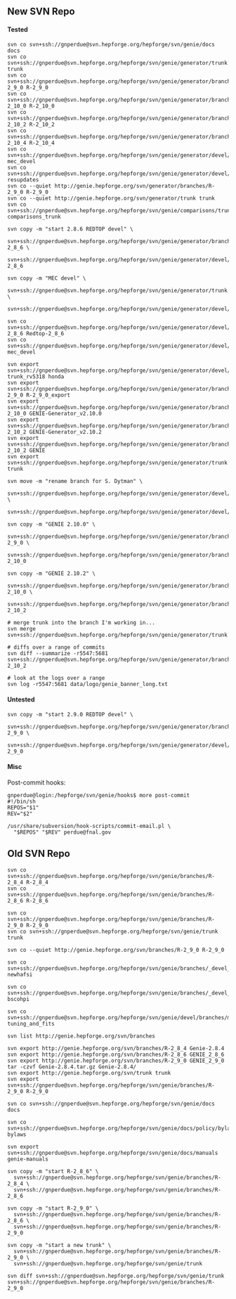 ## New SVN Repo

#### Tested

    svn co svn+ssh://gnperdue@svn.hepforge.org/hepforge/svn/genie/docs docs
    svn co svn+ssh://gnperdue@svn.hepforge.org/hepforge/svn/genie/generator/trunk trunk
    svn co svn+ssh://gnperdue@svn.hepforge.org/hepforge/svn/genie/generator/branches/R-2_9_0 R-2_9_0
    svn co svn+ssh://gnperdue@svn.hepforge.org/hepforge/svn/genie/generator/branches/R-2_10_0 R-2_10_0
    svn co svn+ssh://gnperdue@svn.hepforge.org/hepforge/svn/genie/generator/branches/R-2_10_2 R-2_10_2
    svn co svn+ssh://gnperdue@svn.hepforge.org/hepforge/svn/genie/generator/branches/R-2_10_4 R-2_10_4
    svn co svn+ssh://gnperdue@svn.hepforge.org/hepforge/svn/genie/generator/devel/branches/mec_devel mec_devel
    svn co svn+ssh://gnperdue@svn.hepforge.org/hepforge/svn/genie/generator/devel/branches/resupdates resupdates
    svn co --quiet http://genie.hepforge.org/svn/generator/branches/R-2_9_0 R-2_9_0
    svn co --quiet http://genie.hepforge.org/svn/generator/trunk trunk
    svn co svn+ssh://gnperdue@svn.hepforge.org/hepforge/svn/genie/comparisons/trunk comparisons_trunk

    svn copy -m "start 2.8.6 REDTOP devel" \
      svn+ssh://gnperdue@svn.hepforge.org/hepforge/svn/genie/generator/branches/R-2_8_6 \
      svn+ssh://gnperdue@svn.hepforge.org/hepforge/svn/genie/generator/devel/branches/Redtop-2_8_6

    svn copy -m "MEC devel" \
      svn+ssh://gnperdue@svn.hepforge.org/hepforge/svn/genie/generator/trunk \
      svn+ssh://gnperdue@svn.hepforge.org/hepforge/svn/genie/generator/devel/branches/mec_devel

    svn co svn+ssh://gnperdue@svn.hepforge.org/hepforge/svn/genie/generator/devel/branches/Redtop-2_8_6 Redtop-2_8_6
    svn co svn+ssh://gnperdue@svn.hepforge.org/hepforge/svn/genie/generator/devel/branches/mec_devel mec_devel

    svn export svn+ssh://gnperdue@svn.hepforge.org/hepforge/svn/genie/generator/devel/branches/honda_flux-trunk_rv5318 honda
    svn export svn+ssh://gnperdue@svn.hepforge.org/hepforge/svn/genie/generator/branches/R-2_9_0 R-2_9_0_export
    svn export svn+ssh://gnperdue@svn.hepforge.org/hepforge/svn/genie/generator/branches/R-2_10_0 GENIE-Generator_v2.10.0
    svn export svn+ssh://gnperdue@svn.hepforge.org/hepforge/svn/genie/generator/branches/R-2_10_2 GENIE-Generator_v2.10.2
    svn export svn+ssh://gnperdue@svn.hepforge.org/hepforge/svn/genie/generator/branches/R-2_10_2 GENIE
    svn export svn+ssh://gnperdue@svn.hepforge.org/hepforge/svn/genie/generator/trunk trunk

    svn move -m "rename branch for S. Dytman" \
      svn+ssh://gnperdue@svn.hepforge.org/hepforge/svn/genie/generator/devel/branches/newfsi \
      svn+ssh://gnperdue@svn.hepforge.org/hepforge/svn/genie/generator/devel/branches/spectral_func_vt
      
    svn copy -m "GENIE 2.10.0" \
      svn+ssh://gnperdue@svn.hepforge.org/hepforge/svn/genie/generator/branches/R-2_9_0 \
      svn+ssh://gnperdue@svn.hepforge.org/hepforge/svn/genie/generator/branches/R-2_10_0

    svn copy -m "GENIE 2.10.2" \
      svn+ssh://gnperdue@svn.hepforge.org/hepforge/svn/genie/generator/branches/R-2_10_0 \
      svn+ssh://gnperdue@svn.hepforge.org/hepforge/svn/genie/generator/branches/R-2_10_2

    # merge trunk into the branch I'm working in...
    svn merge svn+ssh://gnperdue@svn.hepforge.org/hepforge/svn/genie/generator/trunk

    # diffs over a range of commits
    svn diff --summarize -r5547:5681 svn+ssh://gnperdue@svn.hepforge.org/hepforge/svn/genie/generator/branches/R-2_10_2

    # look at the logs over a range
    svn log -r5547:5681 data/logo/genie_banner_long.txt 

#### Untested

    svn copy -m "start 2.9.0 REDTOP devel" \
      svn+ssh://gnperdue@svn.hepforge.org/hepforge/svn/genie/generator/branches/R-2_9_0 \
      svn+ssh://gnperdue@svn.hepforge.org/hepforge/svn/genie/generator/devel/branches/Redtop-2_9_0

#### Misc

Post-commit hooks:

    gnperdue@login:/hepforge/svn/genie/hooks$ more post-commit
    #!/bin/sh
    REPOS="$1"
    REV="$2"

    /usr/share/subversion/hook-scripts/commit-email.pl \
      "$REPOS" "$REV" perdue@fnal.gov



## Old SVN Repo

    svn co svn+ssh://gnperdue@svn.hepforge.org/hepforge/svn/genie/branches/R-2_8_4 R-2_8_4
    svn co svn+ssh://gnperdue@svn.hepforge.org/hepforge/svn/genie/branches/R-2_8_6 R-2_8_6

    svn co svn+ssh://gnperdue@svn.hepforge.org/hepforge/svn/genie/branches/R-2_9_0 R-2_9_0
    svn co svn+ssh://gnperdue@svn.hepforge.org/hepforge/svn/genie/trunk trunk

    svn co --quiet http://genie.hepforge.org/svn/branches/R-2_9_0 R-2_9_0

    svn co svn+ssh://gnperdue@svn.hepforge.org/hepforge/svn/genie/branches/_devel_branch_not_for_users_01may13_sd_hj3ga7sk2va8q newhafsi

    svn co svn+ssh://gnperdue@svn.hepforge.org/hepforge/svn/genie/branches/_devel_branch_not_for_users_v280_06jun13_hugh_nd9832nxll3a1 bscohpi

    svn co svn+ssh://gnperdue@svn.hepforge.org/hepforge/svn/genie/devel/branches/miniboone_fits tuning_and_fits

    svn list http://genie.hepforge.org/svn/branches 

    svn export http://genie.hepforge.org/svn/branches/R-2_8_4 Genie-2.8.4
    svn export http://genie.hepforge.org/svn/branches/R-2_8_6 GENIE_2_8_6
    svn export http://genie.hepforge.org/svn/branches/R-2_9_0 GENIE_2_9_0
    tar -czvf Genie-2.8.4.tar.gz Genie-2.8.4/
    svn export http://genie.hepforge.org/svn/trunk trunk
    svn export svn+ssh://gnperdue@svn.hepforge.org/hepforge/svn/genie/branches/R-2_9_0 R-2_9_0

    svn co svn+ssh://gnperdue@svn.hepforge.org/hepforge/svn/genie/docs docs

    svn co svn+ssh://gnperdue@svn.hepforge.org/hepforge/svn/genie/docs/policy/bylaws bylaws

    svn export svn+ssh://gnperdue@svn.hepforge.org/hepforge/svn/genie/docs/manuals genie-manuals

    svn copy -m "start R-2_8_6" \
      svn+ssh://gnperdue@svn.hepforge.org/hepforge/svn/genie/branches/R-2_8_4 \
      svn+ssh://gnperdue@svn.hepforge.org/hepforge/svn/genie/branches/R-2_8_6

    svn copy -m "start R-2_9_0" \
      svn+ssh://gnperdue@svn.hepforge.org/hepforge/svn/genie/branches/R-2_8_6 \
      svn+ssh://gnperdue@svn.hepforge.org/hepforge/svn/genie/branches/R-2_9_0

    svn copy -m "start a new trunk" \
      svn+ssh://gnperdue@svn.hepforge.org/hepforge/svn/genie/branches/R-2_9_0 \
      svn+ssh://gnperdue@svn.hepforge.org/hepforge/svn/genie/trunk

    svn diff svn+ssh://gnperdue@svn.hepforge.org/hepforge/svn/genie/trunk svn+ssh://gnperdue@svn.hepforge.org/hepforge/svn/genie/branches/R-2_9_0
